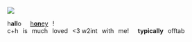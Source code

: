 ![](https://files.catbox.moe/tvpaoz.png)

h**all**o⠀⠀[h**on**ey](https://github.com/rottingcowboy)⠀!
⠀⠀⠀⠀⠀⠀⠀⠀⠀⠀⠀⠀⠀⠀⠀⠀⠀⠀⠀⠀⠀⠀⠀⠀
c+h⠀is⠀much⠀loved⠀<3
w2int⠀with⠀me!⠀⠀**typically**⠀offtab
